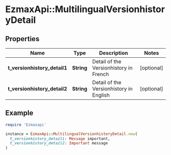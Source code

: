 # EzmaxApi::MultilingualVersionhistoryDetail

## Properties

| Name | Type | Description | Notes |
| ---- | ---- | ----------- | ----- |
| **t_versionhistory_detail1** | **String** | Detail of the Versionhistory in French | [optional] |
| **t_versionhistory_detail2** | **String** | Detail of the Versionhistory in English | [optional] |

## Example

```ruby
require 'Ezmaxapi'

instance = EzmaxApi::MultilingualVersionhistoryDetail.new(
  t_versionhistory_detail1: Message important,
  t_versionhistory_detail2: Important message
)
```

